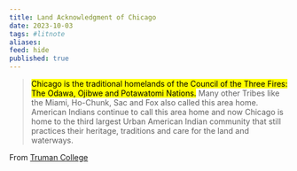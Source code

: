```yaml
---
title: Land Acknowledgment of Chicago
date: 2023-10-03
tags: #litnote 
aliases: 
feed: hide
published: true
---
```


><mark class="hltr-green">Chicago is the traditional homelands of the Council of the Three Fires: The Odawa, Ojibwe and Potawatomi Nations.</mark> Many other Tribes like the Miami, Ho-Chunk, Sac and Fox also called this area home. American Indians continue to call this area home and now Chicago is home to the third largest Urban American Indian community that still practices their heritage, traditions and care for the land and waterways.

From [Truman College](https://researchguides.ccc.edu/truman-land-acknowledgement#:~:text=Chicago%20is%20on%20the%20Lands,should%20acknowledge%20this%20historical%20fact.)